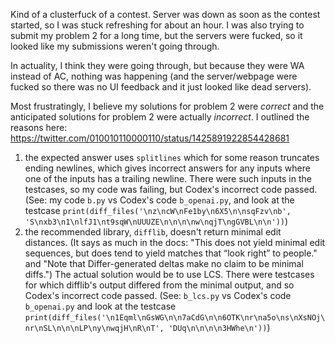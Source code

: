 Kind of a clusterfuck of a contest.  Server was down as soon as the contest started, so I was stuck refreshing for about an hour.  I was also trying to submit my problem 2 for a long time, but the servers were fucked, so it looked like my submissions weren't going through.

In actuality, I think they were going through, but because they were WA instead of AC, nothing was happening (and the server/webpage were fucked so there was no UI feedback and it just looked like dead servers).

Most frustratingly, I believe my solutions for problem 2 were *correct* and the anticipated solutions for problem 2 were actually *incorrect*.  I outlined the reasons here: https://twitter.com/010010110000110/status/1425891922854428681

1. the expected answer uses `splitlines` which for some reason truncates ending newlines, which gives incorrect answers for any inputs where one of the inputs has a trailing newline.  There were such inputs in the testcases, so my code was failing, but Codex's incorrect code passed.  (See: my code `b.py` vs Codex's code `b_openai.py`, and look at the testcase `print(diff_files('\nz\ncW\nFe1by\n6X5\n\nsqFzv\nb', 'S\nxb3\n1\nlfJ1\nt9sqW\nUUUZE\n\n\n\nw\nqjT\ngGVBL\n\n'))`)
2. the recommended library, `difflib`, doesn't return minimal edit distances.  (It says as much in the docs: "This does not yield minimal edit sequences, but does tend to yield matches that “look right” to people." and "Note that Differ-generated deltas make no claim to be minimal diffs.")  The actual solution would be to use LCS.  There were testcases for which difflib's output differed from the minimal output, and so Codex's incorrect code passed.  (See: `b_lcs.py` vs Codex's code `b_openai.py` and look at the testcase `print(diff_files('\n1Eqml\nGsWG\n\n7aCdG\n\n6OTK\nr\na5o\ns\nXsNOj\nr\nSL\n\n\nLP\ny\nwqjH\nR\nT', 'DUq\n\n\n\n3HWhe\n'))`)